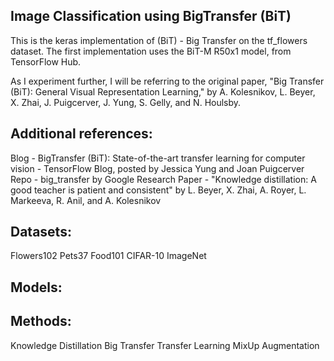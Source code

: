 ## Image Classification using BigTransfer (BiT)

This is the keras implementation of (BiT) - Big Transfer on the tf_flowers dataset. The first implementation uses the BiT-M R50x1 model, from TensorFlow Hub. 

As I experiment further, I will be referring to the original paper, "Big Transfer (BiT): General Visual Representation Learning," by A. Kolesnikov, L. Beyer, X. Zhai, J. Puigcerver, J. Yung, S. Gelly, and N. Houlsby.

## Additional references:

Blog - BigTransfer (BiT): State-of-the-art transfer learning for computer vision - TensorFlow Blog, posted by Jessica Yung and Joan Puigcerver
Repo - big_transfer by Google Research
Paper - "Knowledge distillation: A good teacher is patient and consistent" by L. Beyer, X. Zhai, A. Royer, L. Markeeva, R. Anil, and A. Kolesnikov         


## Datasets:

Flowers102
Pets37
Food101
CIFAR-10
ImageNet

## Models:




## Methods:

Knowledge Distillation
Big Transfer
Transfer Learning
MixUp Augmentation



